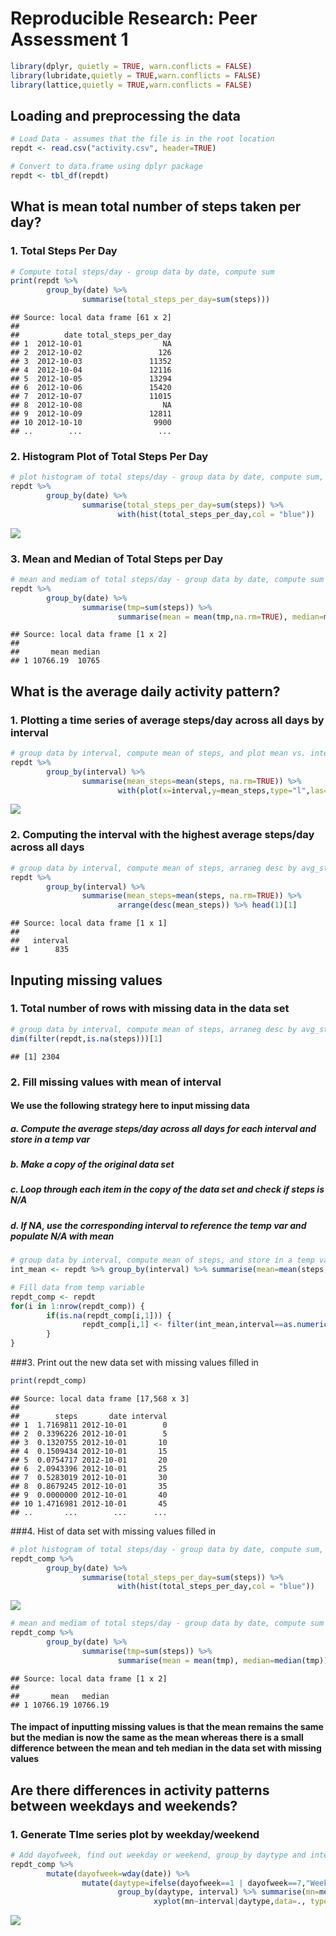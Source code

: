 # Reproducible Research: Peer Assessment 1


```r
library(dplyr, quietly = TRUE, warn.conflicts = FALSE)
library(lubridate,quietly = TRUE,warn.conflicts = FALSE)
library(lattice,quietly = TRUE,warn.conflicts = FALSE)
```

## Loading and preprocessing the data

```r
# Load Data - assumes that the file is in the root location
repdt <- read.csv("activity.csv", header=TRUE)

# Convert to data.frame using dplyr package
repdt <- tbl_df(repdt)
```


## What is mean total number of steps taken per day?
### 1. Total Steps Per Day

```r
# Compute total steps/day - group data by date, compute sum
print(repdt %>% 
        group_by(date) %>% 
                summarise(total_steps_per_day=sum(steps)))
```

```
## Source: local data frame [61 x 2]
## 
##          date total_steps_per_day
## 1  2012-10-01                  NA
## 2  2012-10-02                 126
## 3  2012-10-03               11352
## 4  2012-10-04               12116
## 5  2012-10-05               13294
## 6  2012-10-06               15420
## 7  2012-10-07               11015
## 8  2012-10-08                  NA
## 9  2012-10-09               12811
## 10 2012-10-10                9900
## ..        ...                 ...
```

### 2. Histogram Plot of Total Steps Per Day

```r
# plot histogram of total steps/day - group data by date, compute sum, plot
repdt %>% 
        group_by(date) %>% 
                summarise(total_steps_per_day=sum(steps)) %>% 
                        with(hist(total_steps_per_day,col = "blue"))
```

![](PA1_template_files/figure-html/HistPlot_TotalSteps-1.png) 

### 3. Mean and Median of Total Steps per Day

```r
# mean and mediam of total steps/day - group data by date, compute sum --> comp mean/med of sum
repdt %>% 
        group_by(date) %>% 
                summarise(tmp=sum(steps)) %>%
                        summarise(mean = mean(tmp,na.rm=TRUE), median=median(tmp,na.rm=TRUE))
```

```
## Source: local data frame [1 x 2]
## 
##       mean median
## 1 10766.19  10765
```


## What is the average daily activity pattern?
### 1. Plotting a time series of average steps/day across all days by interval

```r
# group data by interval, compute mean of steps, and plot mean vs. interval
repdt %>% 
        group_by(interval) %>% 
                summarise(mean_steps=mean(steps, na.rm=TRUE)) %>%
                        with(plot(x=interval,y=mean_steps,type="l",las=2,main="Avg Steps/Day by Interval", xlab="Interval", ylab="Average Steps/Day (All Days)"))
```

![](PA1_template_files/figure-html/DailyActivityPattern-1.png) 

### 2. Computing the interval with the highest average steps/day across all days

```r
# group data by interval, compute mean of steps, arraneg desc by avg_steps and head(1)[1]
repdt %>% 
        group_by(interval) %>% 
                summarise(mean_steps=mean(steps, na.rm=TRUE)) %>%
                        arrange(desc(mean_steps)) %>% head(1)[1]
```

```
## Source: local data frame [1 x 1]
## 
##   interval
## 1      835
```



## Inputing missing values
### 1. Total number of rows with missing data in the data set

```r
# group data by interval, compute mean of steps, arraneg desc by avg_steps and head(1)[1]
dim(filter(repdt,is.na(steps)))[1]
```

```
## [1] 2304
```

### 2. Fill missing values with mean of interval
#### We use the following strategy here to input missing data
##### a. Compute the average steps/day across all days for each interval and store in a temp var
##### b. Make a copy of the original data set
##### c. Loop through each item in the copy of the data set and check if steps is N/A
##### d. If NA, use the corresponding interval to reference the temp var and populate N/A with mean

```r
# group data by interval, compute mean of steps, and store in a temp variable
int_mean <- repdt %>% group_by(interval) %>% summarise(mean=mean(steps,na.rm=TRUE))

# Fill data from temp variable
repdt_comp <- repdt
for(i in 1:nrow(repdt_comp)) {
        if(is.na(repdt_comp[i,1])) {
                repdt_comp[i,1] <- filter(int_mean,interval==as.numeric(repdt_comp[i,3]))[2]
        }       
}
```

###3. Print out the new data set with missing values filled in

```r
print(repdt_comp)
```

```
## Source: local data frame [17,568 x 3]
## 
##        steps       date interval
## 1  1.7169811 2012-10-01        0
## 2  0.3396226 2012-10-01        5
## 3  0.1320755 2012-10-01       10
## 4  0.1509434 2012-10-01       15
## 5  0.0754717 2012-10-01       20
## 6  2.0943396 2012-10-01       25
## 7  0.5283019 2012-10-01       30
## 8  0.8679245 2012-10-01       35
## 9  0.0000000 2012-10-01       40
## 10 1.4716981 2012-10-01       45
## ..       ...        ...      ...
```

###4. Hist of data set with missing values filled in

```r
# plot histogram of total steps/day - group data by date, compute sum, plot
repdt_comp %>% 
        group_by(date) %>% 
                summarise(total_steps_per_day=sum(steps)) %>% 
                        with(hist(total_steps_per_day,col = "blue"))
```

![](PA1_template_files/figure-html/HistPlot-CompDataSet-1.png) 

```r
# mean and mediam of total steps/day - group data by date, compute sum --> comp mean/med of sum
repdt_comp %>% 
        group_by(date) %>% 
                summarise(tmp=sum(steps)) %>%
                        summarise(mean = mean(tmp), median=median(tmp))
```

```
## Source: local data frame [1 x 2]
## 
##       mean   median
## 1 10766.19 10766.19
```
#### The impact of inputting missing values is that the mean remains the same but the median is now the same as the mean whereas there is a small difference between the mean and teh median in the data set with missing values

## Are there differences in activity patterns between weekdays and weekends?
### 1. Generate TIme series plot by weekday/weekend

```r
# Add dayofweek, find out weekday or weekend, group_by daytype and interval and then plot
repdt_comp %>%
        mutate(dayofweek=wday(date)) %>%
                mutate(daytype=ifelse(dayofweek==1 | dayofweek==7,"Weekend","weekday")) %>%
                        group_by(daytype, interval) %>% summarise(mn=mean(steps)) %>%
                                xyplot(mn~interval|daytype,data=., type="l", ylab="Average Steps/Day", main="Average Steps/Day For Weekday & WeekEnd")
```

![](PA1_template_files/figure-html/SummaryByWDayEnd-1.png) 
